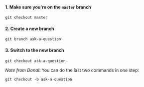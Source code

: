 
#### 1. Make sure you're on the `master` branch
```
git checkout master
```

#### 2. Create a new branch
```
git branch ask-a-question
```

#### 3. Switch to the new branch
```
git checkout ask-a-question
```

*Note from Donal*: You can do the last two commands in one step:
```
git checkout -b ask-a-question
```

